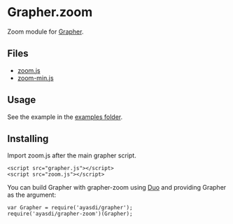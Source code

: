 Grapher.zoom
============

Zoom module for [Grapher](https://github.com/ayasdi/grapher).

Files
-----

  * [zoom.js](https://raw.githubusercontent.com/ayasdi/grapher-zoom/master/zoom.js)
  * [zoom-min.js](https://raw.githubusercontent.com/ayasdi/grapher-zoom/master/zoom-min.js)

Usage
-----

See the example in the [examples folder](https://github.com/ayasdi/grapher-zoom/tree/master/examples).

Installing
----------

Import zoom.js after the main grapher script.

    <script src="grapher.js"></script>
    <script src="zoom.js"></script>

You can build Grapher with grapher-zoom using [Duo](http://duojs.org/) and
providing Grapher as the argument:

    var Grapher = require('ayasdi/grapher');
    require('ayasdi/grapher-zoom')(Grapher);
